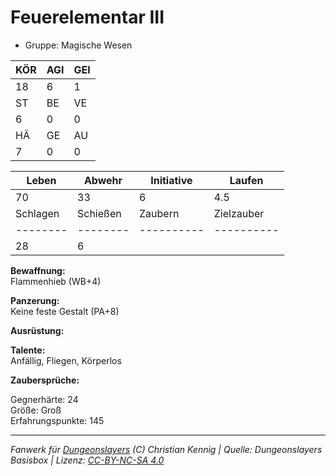 # Feuerelementar III  
- Gruppe: Magische Wesen  

| KÖR | AGI | GEI |  
| --- | --- | --- |  
| 18  | 6   | 1   |
| ST  | BE  | VE  |  
| 6   | 0   | 0   |
| HÄ  | GE  | AU  |  
| 7   | 0   | 0   |


| Leben    | Abwehr   | Initiative | Laufen     |
| -------- | -------- | ---------- | ---------- |
| 70       | 33       | 6          | 4.5        |
| Schlagen | Schießen | Zaubern    | Zielzauber |
| -------- | -------- | ---------- | ---------- |
| 28       | 6        |            |            |

**Bewaffnung:**  
Flammenhieb (WB+4)

**Panzerung:**  
Keine feste Gestalt (PA+8)

**Ausrüstung:**  


**Talente:**  
Anfällig, Fliegen, Körperlos

**Zaubersprüche:**  


Gegnerhärte: 24  
Größe: Groß  
Erfahrungspunkte: 145  



___
*Fanwerk für [Dungeonslayers](https://www.dungeonslayers.net/) (C) Christian Kennig | Quelle: Dungeonslayers Basisbox | Lizenz: [CC-BY-NC-SA 4.0](https://creativecommons.org/licenses/by-nc-sa/4.0/deed.de)*